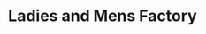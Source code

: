 ---
title: "Ladies and Mens Factory"
url: /great-yarmouth/ladies-and-mens-factory/
shop: clothes
---